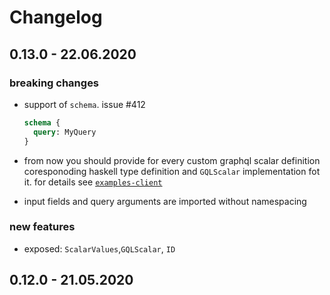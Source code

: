 # Changelog

## 0.13.0 - 22.06.2020

### breaking changes

- support of `schema`. issue #412

  ```graphql
  schema {
    query: MyQuery
  }
  ```

- from now you should provide for every custom graphql scalar definition coresponoding haskell type definition and `GQLScalar` implementation fot it. for details see [`examples-client`](https://github.com/morpheusgraphql/morpheus-graphql/tree/master/examples-client)

- input fields and query arguments are imported without namespacing

### new features

- exposed: `ScalarValues`,`GQLScalar`, `ID`

## 0.12.0 - 21.05.2020
